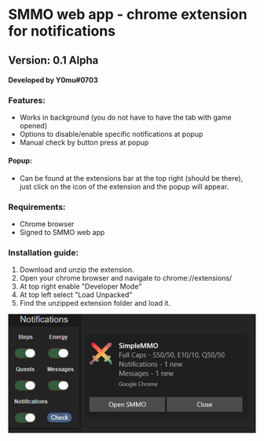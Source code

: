 # SMMO web app - chrome extension for notifications
## Version: 0.1 Alpha
#### Developed by Y0mu#0703
### Features:
- Works in background (you do not have to have the tab with game opened)
- Options to disable/enable specific notifications at popup
- Manual check by button press at popup 
#### Popup:
- Can be found at the extensions bar at the top right (should be there), just click on the icon of the extension and the popup will appear.
### Requirements:
- Chrome browser
- Signed to SMMO web app
### Installation guide:
1. Download and unzip the extension.
2. Open your chrome browser and navigate to chrome://extensions/
3. At top right enable "Developer Mode"
4. At top left select "Load Unpacked"
5. Find the unzipped extension folder and load it.

![Extension image](https://github.com/ImY0mu/ChromeExt_notificaitons-SMMO-web/blob/master/extension.png)

